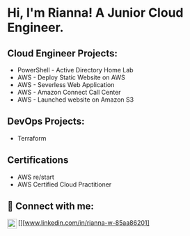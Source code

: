 <h1>Hi, I'm Rianna! A Junior Cloud Engineer. </h1>

<h2> Cloud Engineer Projects:</h2>

- PowerShell - Active Directory Home Lab
- AWS - Deploy Static Website on AWS
- AWS - Severless Web Application
- AWS - Amazon Connect Call Center
- AWS - Launched website on Amazon S3

<h2> DevOps Projects:</h2>

- Terraform

<h2> Certifications</h2>

- AWS re/start
- AWS Certified Cloud Practitioner


<h2> 🤳 Connect with me:</h2>

[<img align="left" alt="JoshMadakor | LinkedIn" width="22px" src="https://cdn.jsdelivr.net/npm/simple-icons@v3/icons/linkedin.svg" />][www.linkedin.com/in/rianna-w-85aa86201]


[twitter]: https://twitter.com/joshmadakor
[youtube]: https://www.youtube.com/c/joshmadakor
[instagram]: https://www.instagram.com/joshmadakor/
[linkedin]: https://linkedin.com/in/joshmadakor

<!--
**joshmadakor1/joshmadakor1** is a ✨ _special_ ✨ repository because its `README.md` (this file) appears on your GitHub profile.

Here are some ideas to get you started:

- 🔭 I’m currently working on ...
- 🌱 I’m currently learning ...
- 👯 I’m looking to collaborate on ...
- 🤔 I’m looking for help with ...
- 💬 Ask me about ...
- 📫 How to reach me: ...
- 😄 Pronouns: ...
- ⚡ Fun fact: ...
-->
